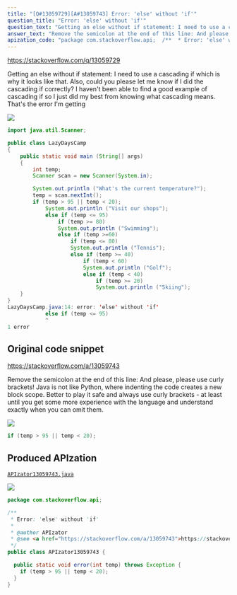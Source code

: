```yaml
---
title: "[Q#13059729][A#13059743] Error: 'else' without 'if'"
question_title: "Error: 'else' without 'if'"
question_text: "Getting an else without if statement: I need to use a cascading if which is why it looks like that. Also, could you please let me know if I did the cascading if correctly? I haven't been able to find a good example of cascading if so I just did my best from knowing what cascading means. That's the error I'm getting"
answer_text: "Remove the semicolon at the end of this line: And please, please use curly brackets! Java is not like Python, where indenting the code creates a new block scope. Better to play it safe and always use curly brackets - at least until you get some more experience with the language and understand exactly when you can omit them."
apization_code: "package com.stackoverflow.api;  /**  * Error: 'else' without 'if'  *  * @author APIzator  * @see <a href=\"https://stackoverflow.com/a/13059743\">https://stackoverflow.com/a/13059743</a>  */ public class APIzator13059743 {    public static void error(int temp) throws Exception {     if (temp > 95 || temp < 20);   } }"
---
```


https://stackoverflow.com/q/13059729

Getting an else without if statement:
I need to use a cascading if which is why it looks like that. Also, could you please let me know if I did the cascading if correctly? I haven&#x27;t been able to find a good example of cascading if so I just did my best from knowing what cascading means.
That&#x27;s the error I&#x27;m getting


<div class="code-logo"><img src="/stackoverflow.png" /></div>

```java
import java.util.Scanner;

public class LazyDaysCamp
{
    public static void main (String[] args)
    {
        int temp;
        Scanner scan = new Scanner(System.in);

        System.out.println ("What's the current temperature?");
        temp = scan.nextInt();
        if (temp > 95 || temp < 20);
            System.out.println ("Visit our shops");
            else if (temp <= 95)
                if (temp >= 80)
                System.out.println ("Swimming");
                else if (temp >=60) 
                    if (temp <= 80)
                    System.out.println ("Tennis");
                    else if (temp >= 40)
                        if (temp < 60)
                        System.out.println ("Golf");
                        else if (temp < 40)
                            if (temp >= 20)
                            System.out.println ("Skiing");                                                                                                                                                                                                                                                                   
    }
}
LazyDaysCamp.java:14: error: 'else' without 'if'
            else if (temp <= 95)
            ^
1 error
```


## Original code snippet

https://stackoverflow.com/a/13059743

Remove the semicolon at the end of this line:
And please, please use curly brackets! Java is not like Python, where indenting the code creates a new block scope. Better to play it safe and always use curly brackets - at least until you get some more experience with the language and understand exactly when you can omit them.

<div class="code-logo"><img src="/stackoverflow.png" /></div>

```java
if (temp > 95 || temp < 20);
```

## Produced APIzation

[`APIzator13059743.java`](https://github.com/pasqualesalza/apization-temp-data/raw/master/search/APIzator13059743.java)

<div class="code-logo"><img src="/apizator.png" /></div>

```java
package com.stackoverflow.api;

/**
 * Error: 'else' without 'if'
 *
 * @author APIzator
 * @see <a href="https://stackoverflow.com/a/13059743">https://stackoverflow.com/a/13059743</a>
 */
public class APIzator13059743 {

  public static void error(int temp) throws Exception {
    if (temp > 95 || temp < 20);
  }
}

```